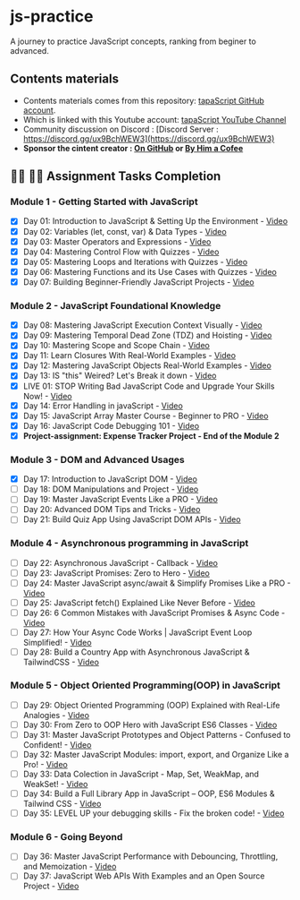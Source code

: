 # js-practice

A journey to practice JavaScript concepts, ranking from beginer to advanced.

## Contents materials

- Contents materials comes from this repository: [tapaScript GitHub account](https://youtube.com/tapasadhikary).
- Which is linked with this Youtube account: [tapaScript YouTube Channel](https://youtube.com/tapasadhikary)
- Community discussion on Discord : [Discord Server : https://discord.gg/ux9BchWEW3](https://discord.gg/ux9BchWEW3)
- **Sponsor the cintent creator : [On GitHub](https://github.com/sponsors/atapas) or [By Him a Cofee](https://buymeacoffee.com/tapasadhikary)**

## **👩‍💻 🧑‍💻 Assignment Tasks Completion**

### Module 1 - Getting Started with JavaScript

- [x] Day 01: Introduction to JavaScript & Setting Up the Environment - [Video](https://youtu.be/t8QXF85YovE)
- [x] Day 02: Variables (let, const, var) & Data Types - [Video](https://www.youtube.com/watch?v=tVqy4Tw0i64)
- [x] Day 03: Master Operators and Expressions - [Video](https://youtu.be/vI95K-_JLOw)
- [x] Day 04: Mastering Control Flow with Quizzes - [Video](https://youtu.be/Fn_DhBu3VyU)
- [x] Day 05: Mastering Loops and Iterations with Quizzes - [Video](https://youtu.be/MDR43-2GvtA)
- [x] Day 06: Mastering Functions and its Use Cases with Quizzes - [Video](https://youtu.be/6UJ9SyHvkJY)
- [x] Day 07: Building Beginner-Friendly JavaScript Projects - [Video](https://youtu.be/fydbEttef04)

### Module 2 - JavaScript Foundational Knowledge

- [x] Day 08: Mastering JavaScript Execution Context Visually - [Video](https://youtu.be/ylx5F7hbzVQ)
- [x] Day 09: Mastering Temporal Dead Zone (TDZ) and Hoisting - [Video](https://youtu.be/OqMxh1QdYEg)
- [x] Day 10: Mastering Scope and Scope Chain - [Video](https://youtu.be/14H2TsrjcLo)
- [x] Day 11: Learn Closures With Real-World Examples - [Video](https://youtu.be/lA7CGz3iHyI)
- [x] Day 12: Mastering JavaScript Objects Real-World Examples - [Video](https://youtu.be/c5vEfYj5yZM)
- [x] Day 13: IS "this" Weired? Let's Break it down - [Video](https://youtu.be/9mfb0j9PcHw)
- [x] LIVE 01: STOP Writing Bad JavaScript Code and Upgrade Your Skills Now! - [Video](https://www.youtube.com/watch?v=1XW_g3Ik3l8)
- [x] Day 14: Error Handling in javaScript - [Video](https://youtu.be/XpMW-gxNYD8)
- [x] Day 15: JavaScript Array Master Course - Beginner to PRO - [Video](https://youtu.be/t05NguKFKo0)
- [x] Day 16: JavaScript Code Debugging 101 - [Video](https://youtu.be/VInAd-GJZec)
- [x] **Project-assignment: Expense Tracker Project - End of the Module 2**

### Module 3 - DOM and Advanced Usages

- [x] Day 17: Introduction to JavaScript DOM - [Video](https://youtu.be/F4mVSaj6uls)
- [ ] Day 18: DOM Manipulations and Project - [Video](https://www.youtube.com/watch?v=BoYgn_Mf0hA)
- [ ] Day 19: Master JavaScript Events Like a PRO - [Video](https://youtu.be/ybgI5vVE668)
- [ ] Day 20: Advanced DOM Tips and Tricks - [Video](https://youtu.be/aNhPav1DgTY)
- [ ] Day 21: Build Quiz App Using JavaScript DOM APIs - [Video](https://youtu.be/hTDeyBq5EdM)

### Module 4 - Asynchronous programming in JavaScript

- [ ] Day 22: Asynchronous JavaScript - Callback - [Video](https://youtu.be/EtoHtZ8mdWA)
- [ ] Day 23: JavaScript Promises: Zero to Hero - [Video](https://youtu.be/R52MdtIW3rs)
- [ ] Day 24: Master JavaScript async/await & Simplify Promises Like a PRO - [Video](https://youtu.be/WQdCffdPPKI)
- [ ] Day 25: JavaScript fetch() Explained Like Never Before - [Video](https://www.youtube.com/watch?v=G3oPZSvrO9w)
- [ ] Day 26: 6 Common Mistakes with JavaScript Promises & Async Code - [Video](https://youtu.be/c_zcXUz1neo)
- [ ] Day 27: How Your Async Code Works | JavaScript Event Loop Simplified! - [Video](https://youtu.be/4IYcwOfW3BM)
- [ ] Day 28: Build a Country App with Asynchronous JavaScript & TailwindCSS - [Video](https://www.youtube.com/watch?v=jXS0VURNqxA)

### Module 5 - Object Oriented Programming(OOP) in JavaScript

- [ ] Day 29: Object Oriented Programming (OOP) Explained with Real-Life Analogies - [Video](https://www.youtube.com/watch?v=oRQOiyO-kHg)
- [ ] Day 30: From Zero to OOP Hero with JavaScript ES6 Classes - [Video](https://youtu.be/kG5t34ciG9w)
- [ ] Day 31: Master JavaScript Prototypes and Object Patterns - Confused to Confident! - [Video](https://youtu.be/Uru85QW9zkk)
- [ ] Day 32: Master JavaScript Modules: import, export, and Organize Like a Pro! - [Video](https://youtu.be/l50gnBWHmdA)
- [ ] Day 33: Data Colection in JavaScript - Map, Set, WeakMap, and WeakSet! - [Video](https://youtu.be/kzuvppEWm88)
- [ ] Day 34: Build a Full Library App in JavaScript – OOP, ES6 Modules & Tailwind CSS - [Video](https://youtu.be/DXO8tiGH18Y)
- [ ] Day 35: LEVEL UP your debugging skills - Fix the broken code! - [Video](https://youtu.be/wjM89QIL5As)

### Module 6 - Going Beyond

- [ ] Day 36: Master JavaScript Performance with Debouncing, Throttling, and Memoization - [Video](https://youtu.be/RnQPMARiq18)
- [ ] Day 37: JavaScript Web APIs With Examples and an Open Source Project - [Video](https://youtu.be/Ffpd8RkEXlY)
